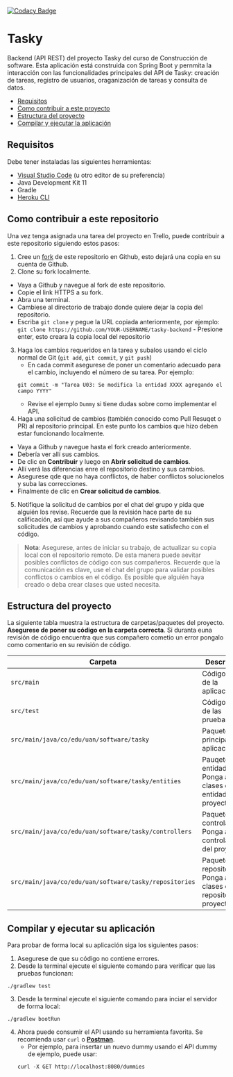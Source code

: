 [![Codacy Badge](https://app.codacy.com/project/badge/Grade/9a79748fff724d02ba69da88b2af47a1)](https://www.codacy.com/gh/wjfatuan/tasky-backend/dashboard?utm_source=github.com&amp;utm_medium=referral&amp;utm_content=wjfatuan/tasky-backend&amp;utm_campaign=Badge_Grade)

# Tasky

Backend (API REST) del proyecto Tasky del curso de Construcción de software. Esta aplicación está construida con Spring Boot y pernmita la interacción con las funcionalidades principales del API de Tasky: creación de tareas, registro de usuarios, oraganización de tareas y consulta de datos.

-  [Requisitos](#requisitos)
-  [Como contribuir a este proyecto](#como-contribuir-a-este-repositorio)
-  [Estructura del proyecto](#estructura-del-proyecto)
-  [Compilar y ejecutar la aplicación](#compilar-y-ejecutar-su-aplicación)

## Requisitos

Debe tener instaladas las siguientes herramientas:

-  [Visual Studio Code](https://code.visualstudio.com/) (u otro editor de su preferencia)
-  Java Development Kit 11
-  Gradle
-  [Heroku CLI](https://devcenter.heroku.com/articles/heroku-cli)

## Como contribuir a este repositorio

Una vez tenga asignada una tarea del proyecto en Trello, puede contribuir a este repositorio siguiendo estos pasos:

1.  Cree un [fork](https://docs.github.com/en/get-started/quickstart/fork-a-repo) de este repositorio en Github, esto dejará una copia en su cuenta de Github.
2.  Clone su fork localmente.
  -  Vaya a Github y navegue al fork de este repositorio.
  -  Copie el link HTTPS a su fork.
  -  Abra una terminal.
  -  Cambiese al directorio de trabajo donde quiere dejar la copia del repositorio.
  -  Escriba `git clone` y pegue la URL copiada anteriormente, por ejemplo:
    ```
    git clone https://github.com/YOUR-USERNAME/tasky-backend
    ```
    - Presione enter, esto creara la copia local del repositorio
3.  Haga los cambios requeridos en la tarea y subalos usando el ciclo normal de Git (`git add`, `git commit`, y `git push`)
    - En cada commit asegurese de poner un comentario adecuado para el cambio, incluyendo el número de su tarea. Por ejemplo:
    ```
    git commit -m "Tarea U03: Se modifica la entidad XXXX agregando el campo YYYY"
    ```
    - Revise el ejemplo `Dummy` si tiene dudas sobre como implementar el API.
4.  Haga una solicitud de cambios (también conocido como Pull Resuqet o PR) al repositorio principal. En este punto los cambios que hizo deben estar funcionando localmente. 
  -  Vaya a Github y navegue hasta el fork creado anteriormente. 
  -  Debería ver allí sus cambios.
  -  De clic en **Contribuir** y luego en **Abrir solicitud de cambios**. 
  -  Allí verá las diferencias enre el repositorio destino y sus cambios. 
  -  Asegurese qde que no haya conflictos, de haber conflictos solucionelos y suba las correcciones.
  -  Finalmente de clic en **Crear solicitud de cambios**.
5.  Notifique la solicitud de cambios por el chat del grupo y pida que alguién los revise. Recuerde que la revisión hace parte de su calificación, así que ayude a sus compañeros revisando también sus solicitudes de cambios y aprobando cuando este satisfecho con el código.

> **Nota**: Asegurese, antes de iniciar su trabajo, de actualizar su copia local con el repositorio remoto. De esta manera puede aevitar posibles conflictos de código con sus compañeros. Recuerde que la comunicación es clave, use el chat del grupo para validar posibles conflictos o cambios en el código. Es posible que alguién haya creado o deba crear clases que usted necesita.

## Estructura del proyecto

La siguiente tabla muestra la estructura de carpetas/paquetes del proyecto. **Asegurese de poner su código en la carpeta correcta**. Si duranta euna revisión de código encuentra que sus compañero cometio un error pongalo como comentario en su revisión de código.

| Carpeta | Descripción |
|---------|-------------|
|`src/main`|Código fuente de la aplicación|
|`src/test`|Código fuente de las pruebas|
|`src/main/java/co/edu/uan/software/tasky`|Paquete principal de la aplicación|
|`src/main/java/co/edu/uan/software/tasky/entities`|Pauqete de entidades: Ponga acá las clases de entidad del proyecto|
|`src/main/java/co/edu/uan/software/tasky/controllers`|Paquete de controladores: Ponga acá los controladores del proyecto|
|`src/main/java/co/edu/uan/software/tasky/repositories`|Paquete de repositorios: Ponga acá las clases de repositorio del proyecto|

## Compilar y ejecutar su aplicación

Para probar de forma local su aplicación siga los siguientes pasos:

1.  Asegurese de que su código no contiene errores.
2.  Desde la terminal ejecute el siguiente comando para verificar que las pruebas funcionan:
```
./gradlew test
```
3.  Desde la terminal ejecute el siguiente comando para inciar el servidor de forma local:
```
./gradlew bootRun
```
4.  Ahora puede consumir el API usando su herramienta favorita. Se recomienda usar `curl` o **[Postman](https://www.postman.com/)**.
    - Por ejemplo, para insertar un nuevo dummy usando el API dummy de ejemplo, puede usar:
    ```
    curl -X GET http://localhost:8080/dummies
    ```